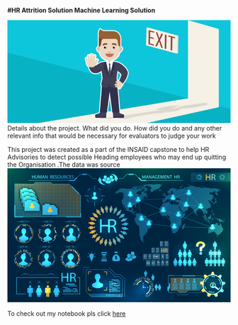 **#HR Attrition Solution Machine Learning Solution**


![ATTRITION](https://github.com/chandralekhars/hr_employee_attrition-/blob/main/Attrtion.png?raw=true)
Details about the project. What did you do. How did you do and any other relevant info that would be necessary for evaluators to judge your work

This project was created as a part of the INSAID capstone to help HR Advisories to detect possible Heading  employees who may end up  quitting the Organisation .The data was  source
![enter image description here](https://github.com/chandralekhars/hr_employee_attrition-/blob/main/hr-analytics-10.jpg?raw=true)

To check out my notebook pls click [here](https://github.com/chandralekhars/hr_employee_attrition-/blob/main/HR_Analytics.ipynb)  
